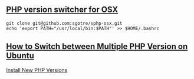 [PHP version switcher for OSX](https://github.com/sgotre/sphp-osx)
---
```
git clone git@github.com:sgotre/sphp-osx.git
echo 'export PATH="/usr/local/bin:$PATH"' >> $HOME/.bashrc
```

[How to Switch between Multiple PHP Version on Ubuntu](https://tecadmin.net/switch-between-multiple-php-version-on-ubuntu/#)
---
[Install New PHP Versions](https://lornajane.net/posts/2016/php-7-0-and-5-6-on-ubuntu)

